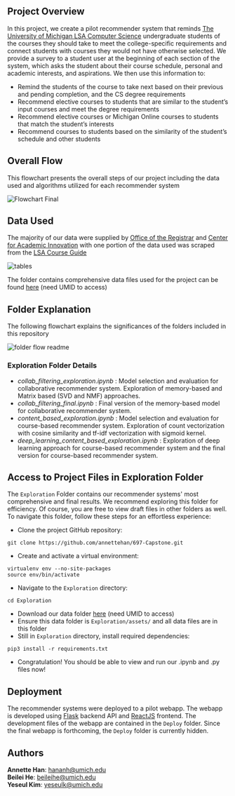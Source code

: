## Project Overview
In this project, we create a pilot recommender system that reminds [The University of Michigan LSA Computer Science](https://cse.engin.umich.edu/academics/undergraduate/computer-science-lsa/) undergraduate students of the courses they should take to meet the college-specific requirements and connect students with courses they would not have otherwise selected. We provide a survey to a student user at the beginning of each section of the system, which asks the student about their course schedule, personal and academic interests, and aspirations. We then use this information to:

+ Remind the students of the course to take next based on their previous and pending completion, and the CS degree requirements
+ Recommend elective courses to students that are similar to the student’s input courses and meet the degree requirements
+ Recommend elective courses or Michigan Online courses to students that match the student’s interests
+ Recommend courses to students based on the similarity of the student’s schedule and other students

## Overall Flow
This flowchart presents the overall steps of our project including the data used and algorithms utilized for each recommender system

![Flowchart Final](https://user-images.githubusercontent.com/76750938/146621610-eb8f7e25-0fa5-411a-825d-549e077fb712.jpg)


## Data Used
The majority of our data were supplied by [Office of the Registrar](https://ro.umich.edu) and [Center for Academic Innovation](https://ai.umich.edu) with one portion of the data used was scraped from the [LSA Course Guide](https://www.lsa.umich.edu/cg/)

![tables](https://user-images.githubusercontent.com/76750938/146604310-e187d537-9427-4ade-a90d-7fcc1583261c.jpg)

The folder contains comprehensive data files used for the project can be found [here](https://drive.google.com/drive/folders/1rtkShHZcbzqS4RqxT83VuSgF9zS1xSVb?usp=sharing) (need UMID to access)

## Folder Explanation
The following flowchart explains the significances of the folders included in this repository

![folder flow readme](https://user-images.githubusercontent.com/76750938/146603856-11abc460-4586-4719-aa63-23d42c8ccc54.jpg)


### Exploration Folder Details
+ *collab_filtering_exploration.ipynb* : Model selection and evaluation for collaborative recommender system. Exploration of memory-based and Matrix based (SVD and NMF) approaches. 
+ *collab_filtering_final.ipynb* : Final version of the memory-based model for collaborative recommender system. 
+ *content_based_exploration.ipynb* : Model selection and evaluation for course-based recommender system. Exploration of count vectorization with cosine similarity and tf-idf vectorization with sigmoid kernel. 
+ *deep_learning_content_based_exploration.ipynb* : Exploration of deep learning approach for course-based recommender system and the final version for course-based recommender system.

## Access to Project Files in Exploration Folder
The `Exploration` Folder contains our recommender systems' most comprehensive and final results. We recommend exploring this folder for efficiency. Of course, you are free to view draft files in other folders as well.
To navigate this folder, follow these steps for an effortless experience:

+ Clone the project GitHub repository:
```
git clone https://github.com/annettehan/697-Capstone.git
```
+ Create and activate a virtual environment:
```
virtualenv env --no-site-packages
source env/bin/activate
```
+ Navigate to the `Exploration` directory:
```
cd Exploration
````
+ Download our data folder [here](https://drive.google.com/drive/folders/1rtkShHZcbzqS4RqxT83VuSgF9zS1xSVb?usp=sharing) (need UMID to access)
+ Ensure this data folder is `Exploration/assets/` and all data files are in this folder
+ Still in `Exploration` directory, install required dependencies:
```
pip3 install -r requirements.txt
```
+ Congratulation! You should be able to view and run our .ipynb and .py files now!

## Deployment

The recommender systems were deployed to a pilot webapp. The webapp is developed using [Flask](https://flask.palletsprojects.com/en/2.0.x/) backend API and [ReactJS](https://reactjs.org) frontend. The development files of the webapp are contained in the `Deploy` folder. Since the final webapp is forthcoming, the `Deploy` folder is currently hidden. 

## Authors
**Annette Han**: hananh@umich.edu \
**Beilei He**: beileihe@umich.edu \
**Yeseul Kim**: yeseulk@umich.edu
